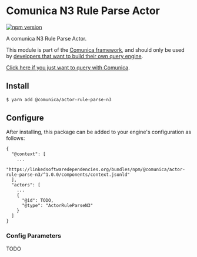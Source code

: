 # Comunica N3 Rule Parse Actor

[![npm version](https://badge.fury.io/js/%40comunica%2Factor-rule-parse-n3.svg)](https://www.npmjs.com/package/@comunica/actor-rule-parse-n3)

A comunica N3 Rule Parse Actor.

This module is part of the [Comunica framework](https://github.com/comunica/comunica),
and should only be used by [developers that want to build their own query engine](https://comunica.dev/docs/modify/).

[Click here if you just want to query with Comunica](https://comunica.dev/docs/query/).

## Install

```bash
$ yarn add @comunica/actor-rule-parse-n3
```

## Configure

After installing, this package can be added to your engine's configuration as follows:
```text
{
  "@context": [
    ...
    "https://linkedsoftwaredependencies.org/bundles/npm/@comunica/actor-rule-parse-n3/^1.0.0/components/context.jsonld"
  ],
  "actors": [
    ...
    {
      "@id": TODO,
      "@type": "ActorRuleParseN3"
    }
  ]
}
```

### Config Parameters

TODO
